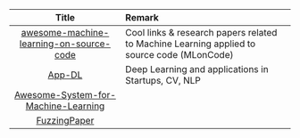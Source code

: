 | Title | Remark |
| :---: | :----- |
| [awesome-machine-learning-on-source-code](https://github.com/src-d/awesome-machine-learning-on-source-code)|Cool links & research papers related to Machine Learning applied to source code (MLonCode)|
|[App-DL](https://github.com/lipiji/app-dl)|Deep Learning and applications in Startups, CV, NLP|
|[Awesome-System-for-Machine-Learning](https://github.com/HuaizhengZhang/Awesome-System-for-Machine-Learning)|
|[FuzzingPaper](https://github.com/wcventure/FuzzingPaper)|

